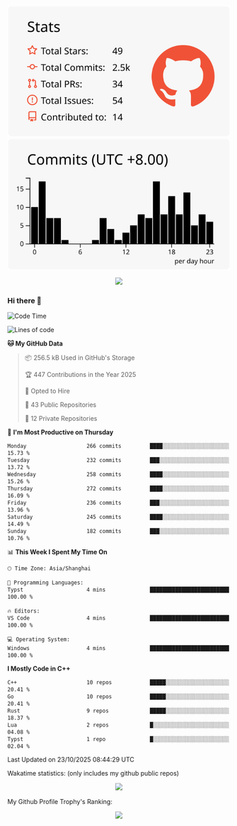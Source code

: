 <div align="center">
 
![](https://raw.githubusercontent.com/hycinth22/hycinth22/main/profile-summary-card-output/swift/3-stats.svg) ![](https://raw.githubusercontent.com/hycinth22/hycinth22/main/profile-summary-card-output/swift/4-productive-time.svg)

</div>

<div align="center"> <img src="https://github-readme-streak-stats.herokuapp.com/?user=hycinth22" /> </div>

### Hi there 👋

<!--
this is a ✨ _special_ ✨ repository because its `README.md` (this file) appears on your GitHub profile.

Here are some ideas to get you started:

- 🔭 I’m currently working on ...
- 🌱 I’m currently learning ...
- 👯 I’m looking to collaborate on ...
- 🤔 I’m looking for help with ...
- 💬 Ask me about ...
- 📫 How to reach me: ...
- 😄 Pronouns: ...
- ⚡ Fun fact: ...
-->

<!--START_SECTION:waka-->
![Code Time](http://img.shields.io/badge/Code%20Time-2%2C065%20hrs%2030%20mins-blue)

![Lines of code](https://img.shields.io/badge/From%20Hello%20World%20I%27ve%20Written-1.4%20million%20lines%20of%20code-blue)

**🐱 My GitHub Data** 

> 📦 256.5 kB Used in GitHub's Storage 
 > 
> 🏆 447 Contributions in the Year 2025
 > 
> 💼 Opted to Hire
 > 
> 📜 43 Public Repositories 
 > 
> 🔑 12 Private Repositories 
 > 
📅 **I'm Most Productive on Thursday** 

```text
Monday                   266 commits         ████░░░░░░░░░░░░░░░░░░░░░   15.73 % 
Tuesday                  232 commits         ███░░░░░░░░░░░░░░░░░░░░░░   13.72 % 
Wednesday                258 commits         ████░░░░░░░░░░░░░░░░░░░░░   15.26 % 
Thursday                 272 commits         ████░░░░░░░░░░░░░░░░░░░░░   16.09 % 
Friday                   236 commits         ███░░░░░░░░░░░░░░░░░░░░░░   13.96 % 
Saturday                 245 commits         ████░░░░░░░░░░░░░░░░░░░░░   14.49 % 
Sunday                   182 commits         ███░░░░░░░░░░░░░░░░░░░░░░   10.76 % 
```


📊 **This Week I Spent My Time On** 

```text
🕑︎ Time Zone: Asia/Shanghai

💬 Programming Languages: 
Typst                    4 mins              █████████████████████████   100.00 % 

🔥 Editors: 
VS Code                  4 mins              █████████████████████████   100.00 % 

💻 Operating System: 
Windows                  4 mins              █████████████████████████   100.00 % 
```

**I Mostly Code in C++** 

```text
C++                      10 repos            █████░░░░░░░░░░░░░░░░░░░░   20.41 % 
Go                       10 repos            █████░░░░░░░░░░░░░░░░░░░░   20.41 % 
Rust                     9 repos             █████░░░░░░░░░░░░░░░░░░░░   18.37 % 
Lua                      2 repos             █░░░░░░░░░░░░░░░░░░░░░░░░   04.08 % 
Typst                    1 repo              █░░░░░░░░░░░░░░░░░░░░░░░░   02.04 % 
```




 Last Updated on 23/10/2025 08:44:29 UTC
<!--END_SECTION:waka-->

Wakatime statistics: (only includes my github public repos)
<div align="center">

![](https://github-readme-stats.vercel.app/api/top-langs/?username=hycinth22&layout=compact&langs_count=6)

</div>

My Github Profile Trophy's Ranking: 
<div align="center"> <img src="https://github-profile-trophy.vercel.app/?username=hycinth22" /> </div>


